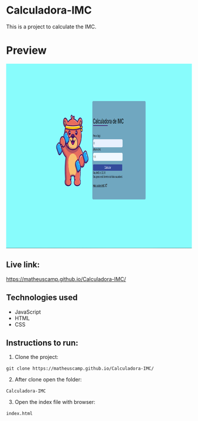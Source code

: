 # Calculadora-IMC

This is a project to calculate the IMC.

# Preview

<img src="./imgs/preview.png" height="500"/>

## Live link:

https://matheuscamp.github.io/Calculadora-IMC/

## Technologies used

- JavaScript
- HTML
- CSS

## Instructions to run:

1. Clone the project:

```
git clone https://matheuscamp.github.io/Calculadora-IMC/
```

2. After clone open the folder:

```
Calculadora-IMC
```

3. Open the index file with browser:

```
index.html
```
